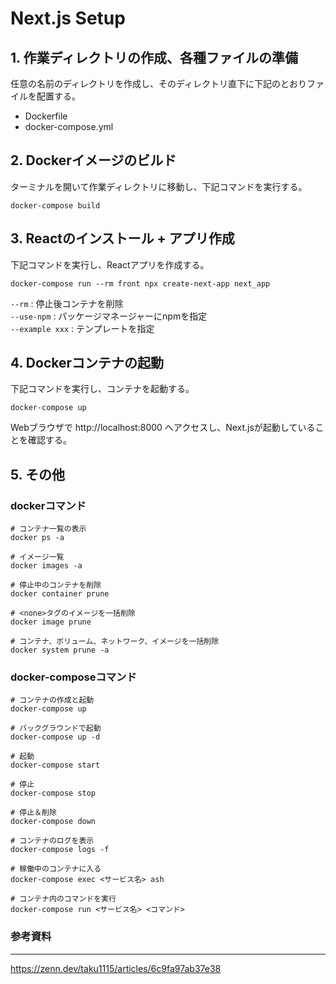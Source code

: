 # Next.js Setup

## 1. 作業ディレクトリの作成、各種ファイルの準備

任意の名前のディレクトリを作成し、そのディレクトリ直下に下記のとおりファイルを配置する。
- Dockerfile
- docker-compose.yml

## 2. Dockerイメージのビルド

ターミナルを開いて作業ディレクトリに移動し、下記コマンドを実行する。<br>
```
docker-compose build
```

## 3. Reactのインストール + アプリ作成

下記コマンドを実行し、Reactアプリを作成する。
```
docker-compose run --rm front npx create-next-app next_app
```
`--rm` : 停止後コンテナを削除<br>
`--use-npm` : パッケージマネージャーにnpmを指定<br>
`--example xxx` : テンプレートを指定

## 4. Dockerコンテナの起動

下記コマンドを実行し、コンテナを起動する。
```
docker-compose up
```
Webブラウザで http://localhost:8000 へアクセスし、Next.jsが起動していることを確認する。

## 5. その他

### dockerコマンド
```
# コンテナ一覧の表示
docker ps -a

# イメージ一覧
docker images -a

# 停止中のコンテナを削除
docker container prune

# <none>タグのイメージを一括削除
docker image prune

# コンテナ、ボリューム、ネットワーク、イメージを一括削除
docker system prune -a
```

### docker-composeコマンド
```
# コンテナの作成と起動
docker-compose up

# バックグラウンドで起動
docker-compose up -d

# 起動
docker-compose start

# 停止
docker-compose stop

# 停止＆削除
docker-compose down

# コンテナのログを表示
docker-compose logs -f

# 稼働中のコンテナに入る
docker-compose exec <サービス名> ash

# コンテナ内のコマンドを実行
docker-compose run <サービス名> <コマンド>
```

### 参考資料
---
https://zenn.dev/taku1115/articles/6c9fa97ab37e38
